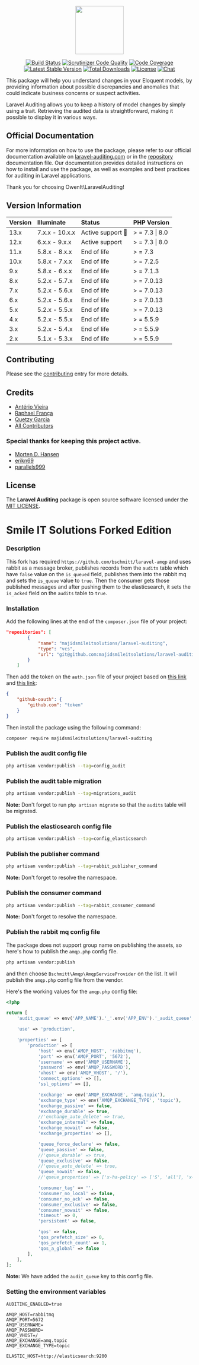 <p align="center">
    <a href="http://laravel-auditing.com" target="_blank"><img width="130" src="https://laravel-auditing.com/logo.svg#v2"></a>
</p>

<p align="center">
    <a href="https://scrutinizer-ci.com/g/owen-it/laravel-auditing/build-status/master"><img src="https://scrutinizer-ci.com/g/owen-it/laravel-auditing/badges/build.png?b=master" alt="Build Status"></a>
    <a href="https://scrutinizer-ci.com/g/owen-it/laravel-auditing/build-status/master"><img src="https://scrutinizer-ci.com/g/owen-it/laravel-auditing/badges/quality-score.png?b=master" title="Scrutinizer Code Quality"></a>
    <a href="https://scrutinizer-ci.com/g/owen-it/laravel-auditing/build-status/master"><img src="https://scrutinizer-ci.com/g/owen-it/laravel-auditing/badges/coverage.png?b=master" alt="Code Coverage"></a>
    <a href="https://packagist.org/packages/owen-it/laravel-auditing"><img src="https://poser.pugx.org/owen-it/laravel-auditing/v/stable.svg" alt="Latest Stable Version"></a>
    <a href="https://packagist.org/packages/owen-it/laravel-auditing"><img src="https://poser.pugx.org/owen-it/laravel-auditing/d/total.svg" alt="Total Downloads"></a>
    <a href="https://packagist.org/packages/owen-it/laravel-auditing"><img src="https://poser.pugx.org/owen-it/laravel-auditing/license.svg" alt="License"></a>
    <a href="https://discord.gg/csD9ysg"><img src="https://img.shields.io/badge/chat-on%20discord-7289DA.svg" alt="Chat"></a>
</p>

This package will help you understand changes in your Eloquent models, by providing information about possible discrepancies and anomalies that could indicate business concerns or suspect activities. 

Laravel Auditing allows you to keep a history of model changes by simply using a trait. Retrieving the audited data is straightforward, making it possible to display it in various ways.

## Official Documentation

For more information on how to use the package, please refer to our official documentation available on [laravel-auditing.com](https://laravel-auditing.com) or in the [repository](https://github.com/owen-it/laravel-auditing-doc/blob/main/documentation.md) documentation file. Our documentation provides detailed instructions on how to install and use the package, as well as examples and best practices for auditing in Laravel applications.

Thank you for choosing OwenIt\LaravelAuditing!

## Version Information

Version   | Illuminate     | Status                  | PHP Version
:----------|:---------------|:------------------------|:------------
13.x      | 7.x.x - 10.x.x | Active support :rocket: | > = 7.3 \| 8.0
12.x      | 6.x.x - 9.x.x | Active support          | > = 7.3 \| 8.0
11.x      | 5.8.x - 8.x.x | End of life             | > = 7.3
10.x      | 5.8.x - 7.x.x | End of life             | > = 7.2.5
9.x       | 5.8.x - 6.x.x | End of life             | > = 7.1.3
8.x       | 5.2.x - 5.7.x | End of life             | > = 7.0.13
7.x       | 5.2.x - 5.6.x | End of life             | > = 7.0.13
6.x       | 5.2.x - 5.6.x | End of life             | > = 7.0.13
5.x       | 5.2.x - 5.5.x | End of life             | > = 7.0.13
4.x       | 5.2.x - 5.5.x | End of life             | > = 5.5.9
3.x       | 5.2.x - 5.4.x | End of life             | > = 5.5.9
2.x       | 5.1.x - 5.3.x | End of life             | > = 5.5.9

## Contributing
Please see the [contributing](http://laravel-auditing.com/docs/master/contributing) entry for more details.

## Credits
- [Antério Vieira](https://github.com/anteriovieira)
- [Raphael França](https://github.com/raphaelfranca)
- [Quetzy Garcia](https://github.com/quetzyg)
- [All Contributors](https://github.com/owen-it/laravel-auditing/graphs/contributors)

### Special thanks for keeping this project active.
- [Morten D. Hansen](https://github.com/MortenDHansen)
- [erikn69](https://github.com/erikn69)
- [parallels999](https://github.com/parallels999)

## License
The **Laravel Auditing** package is open source software licensed under the [MIT LICENSE](LICENSE.md).

# Smile IT Solutions Forked Edition

### Description
This fork has required `https://github.com/bschmitt/laravel-amqp` and uses rabbit as a message broker, publishes records
from the `audits` table which have `false` value on the `is_queued` field, publishes them into the rabbit mq and sets 
the `is_queue` value to `true`. Then the consumer gets those published messages and after pushing them to the
elasticsearch, it sets the `is_acked` field on the `audits` table to `true`.

### Installation
Add the following lines at the end of the `composer.json` file of your project:
```json
"repositories": [
        {
            "name": "majidsmileitsolutions/laravel-auditing",
            "type": "vcs",
            "url": "git@github.com:majidsmileitsolutions/laravel-auditing.git"
        }
    ]
```

Then add the token on the `auth.json` file of your project based on [this link](https://github.com/settings/tokens/new) and [this link](https://getcomposer.org/doc/articles/authentication-for-private-packages.md#github-oauth):
```json
{
    "github-oauth": {
        "github.com": "token"
    }
}
```

Then install the package using the following command:
```bash
composer require majidsmileitsolutions/laravel-auditing
```

### Publish the audit config file
```bash
php artisan vendor:publish --tag=config_audit
```
### Publish the audit table migration
```bash
php artisan vendor:publish --tag=migrations_audit
```
**Note:** Don't forget to run `php artisan migrate` so that the `audits` table will be migrated.
### Publish the elasticsearch config file
```bash
php artisan vendor:publish --tag=config_elasticsearch
```

### Publish the publisher command
```bash
php artisan vendor:publish --tag=rabbit_publisher_command
```
**Note:** Don't forget to resolve the namespace.

### Publish the consumer command
```bash
php artisan vendor:publish --tag=rabbit_consumer_command
```
**Note:** Don't forget to resolve the namespace.

### Publish the rabbit mq config file
The package does not support group name on publishing the assets, so here's how to publish the `amqp.php` config file.
```bash
php artisan vendor:publish
```
and then choose `Bschmitt\Amqp\AmqpServiceProvider` on the list. It will publish the `amqp.php` config file from the
vendor.

Here's the working values for the `amqp.php` config file:
```php
<?php

return [
    'audit_queue' => env('APP_NAME').'_'.env('APP_ENV').'_audit_queue',

    'use' => 'production',

    'properties' => [
        'production' => [
            'host' => env('AMQP_HOST', 'rabbitmq'),
            'port' => env('AMQP_PORT', '5672'),
            'username' => env('AMQP_USERNAME'),
            'password' => env('AMQP_PASSWORD'),
            'vhost' => env('AMQP_VHOST', '/'),
            'connect_options' => [],
            'ssl_options' => [],

            'exchange' => env('AMQP_EXCHANGE', 'amq.topic'),
            'exchange_type' => env('AMQP_EXCHANGE_TYPE', 'topic'),
            'exchange_passive' => false,
            'exchange_durable' => true,
            //'exchange_auto_delete' => true,
            'exchange_internal' => false,
            'exchange_nowait' => false,
            'exchange_properties' => [],

            'queue_force_declare' => false,
            'queue_passive' => false,
            //'queue_durable' => true,
            'queue_exclusive' => false,
            //'queue_auto_delete' => true,
            'queue_nowait' => false,
            //'queue_properties' => ['x-ha-policy' => ['S', 'all'], 'x-message-ttl' => ['I', '864000000'], 'x-queue-mode' => ['S', 'lazy']],

            'consumer_tag' => '',
            'consumer_no_local' => false,
            'consumer_no_ack' => false,
            'consumer_exclusive' => false,
            'consumer_nowait' => false,
            'timeout' => 0,
            'persistent' => false,

            'qos' => false,
            'qos_prefetch_size' => 0,
            'qos_prefetch_count' => 1,
            'qos_a_global' => false
        ],
    ],
];
```

**Note:** We have added the `audit_queue` key to this config file.

### Setting the environment variables
```dotenv
AUDITING_ENABLED=true

AMQP_HOST=rabbitmq
AMQP_PORT=5672
AMQP_USERNAME=
AMQP_PASSWORD=
AMQP_VHOST=/
AMQP_EXCHANGE=amq.topic
AMQP_EXCHANGE_TYPE=topic

ELASTIC_HOST=http://elasticsearch:9200
```

